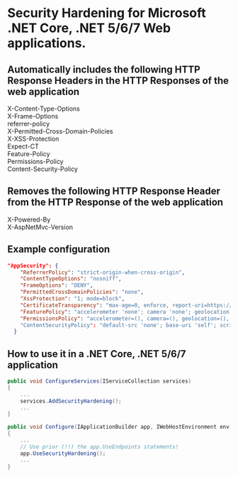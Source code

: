 # Security Hardening for Microsoft .NET Core, .NET 5/6/7 Web applications.

## Automatically includes the following HTTP Response Headers in the HTTP Responses of the web application

X-Content-Type-Options  
X-Frame-Options  
referrer-policy  
X-Permitted-Cross-Domain-Policies  
X-XSS-Protection  
Expect-CT  
Feature-Policy  
Permissions-Policy  
Content-Security-Policy  

## Removes the following HTTP Response Header from the HTTP Response of the web application
X-Powered-By  
X-AspNetMvc-Version  

## Example configuration

```json
"AppSecurity": {
    "ReferrerPolicy": "strict-origin-when-cross-origin",
    "ContentTypeOptions": "nosniff",
    "FrameOptions": "DENY",
    "PermittedCrossDomainPolicies": "none",
    "XssProtection": "1; mode=block",
    "CertificateTransparency": "max-age=0, enforce, report-uri=https://example.report-uri.com/r/d/ct/enforce",
    "FeaturePolicy": "accelerometer 'none'; camera 'none'; geolocation 'none'; gyroscope 'none'; magnetometer 'none'; microphone 'none'; payment 'none'; usb 'none'",
    "PermissionsPolicy": "accelerometer=(), camera=(), geolocation=(), gyroscope=(), magnetometer=(), microphone=(), payment=(), usb=()"
    "ContentSecurityPolicy": "default-src 'none'; base-uri 'self'; script-src 'self' 'unsafe-inline' 'unsafe-eval' https://*.some-page.com https://*.tv-page.tv https://*.tools.net ; style-src 'self' 'unsafe-inline' https://*.cloudflare.com; img-src 'self'  data: https://*.data-page.net; font-src 'self' data:; connect-src 'self' https://dc.services.visualstudio.com; media-src 'self' data: https://*.data-page.tv; frame-src 'self' https://*.tv-page.tv; frame-ancestors 'self';"
  }
```

## How to use it in a .NET Core, .NET 5/6/7 application

```csharp
public void ConfigureServices(IServiceCollection services)
{
    ...
    services.AddSecurityHardening();
    ...
}

public void Configure(IApplicationBuilder app, IWebHostEnvironment env)
{
    ...
    // Use prior (!!) the app.UseEndpoints statements!
    app.UseSecurityHardening();
    ...
}
```